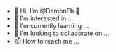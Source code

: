 - 👋 Hi, I’m @DemonFbi🍁
- 👀 I’m interested in ...
- 🌱 I’m currently learning ...
- 💞️ I’m looking to collaborate on ...
- 📫 How to reach me ...

<!---
DemonFbi/DemonFbi is a ✨ special ✨ repository because its `README.md` (this file) appears on your GitHub profile.
You can click the Preview link to take a look at your changes.
--->
